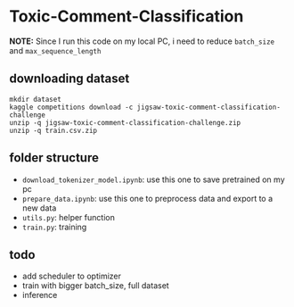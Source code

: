 # Toxic-Comment-Classification
**NOTE:** Since I run this code on my local PC, i need to reduce `batch_size` and `max_sequence_length`
## downloading dataset
```
mkdir dataset
kaggle competitions download -c jigsaw-toxic-comment-classification-challenge
unzip -q jigsaw-toxic-comment-classification-challenge.zip
unzip -q train.csv.zip
```
## folder structure
- `download_tokenizer_model.ipynb`: use this one to save pretrained on my pc
- `prepare_data.ipynb`: use this one to preprocess data and export to a new data
- `utils.py`: helper function
- `train.py`: training

## todo
- add scheduler to optimizer
- train with bigger batch_size, full dataset
- inference